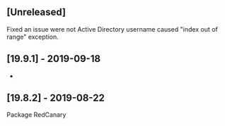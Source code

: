 ## [Unreleased]
Fixed an issue were not Active Directory username caused "index out of range" exception. 

## [19.9.1] - 2019-09-18
-


## [19.8.2] - 2019-08-22
Package RedCanary